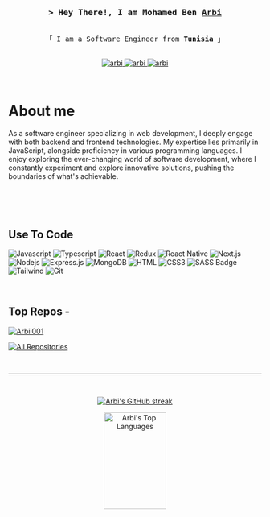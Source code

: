 



<!-- Intro  -->
<h3 align="center">
        <samp>&gt; Hey There!, I am Mohamed Ben
                <b><a target="_blank" href="">Arbi</a></b>
        </samp>
</h3>


<p align="center"> 
  <samp>
    <br>
    「 I am a Software Engineer from <b>Tunisia</b> 」
    <br>
    <br>
  </samp>
</p>

<p align="center">
 <a href="" target="blank">
  <img src="https://img.shields.io/badge/Website-DC143C?style=for-the-badge&logo=medium&logoColor=white" alt="arbi" />
 </a>
 <a href="https://www.linkedin.com/in/mohamedbenarbi" target="_blank">
  <img src="https://img.shields.io/badge/LinkedIn-0077B5?style=for-the-badge&logo=linkedin&logoColor=white" alt="arbi"/>


 <a href="https://leetcode.com/mohamedbenarbi001/" target="_blank">
  <img src="https://img.shields.io/badge/LeetCode-000000?style=for-the-badge&logo=LeetCode&logoColor=#d16c06" alt="arbi"  />
  </a> 
</p>
<br />

 # About me
 
<p>
As a software engineer specializing in web development, I deeply engage with both backend and frontend technologies. My expertise lies primarily in JavaScript, alongside proficiency in various programming languages. I enjoy exploring the ever-changing world of software development, where I constantly experiment and explore innovative solutions, pushing the boundaries of what's achievable.
</p>

<br/>
<br/>
<br/>

## Use To Code

![Javascript](https://img.shields.io/badge/Javascript-F0DB4F?style=for-the-badge&labelColor=black&logo=javascript&logoColor=F0DB4F)
![Typescript](https://img.shields.io/badge/Typescript-007acc?style=for-the-badge&labelColor=black&logo=typescript&logoColor=007acc)
![React](https://img.shields.io/badge/-React-61DBFB?style=for-the-badge&labelColor=black&logo=react&logoColor=61DBFB)
![Redux](https://img.shields.io/badge/Redux-593D88?style=for-the-badge&logo=redux&logoColor=white)
![React Native](https://img.shields.io/badge/React_Native-20232A?style=for-the-badge&logo=react&logoColor=61DAFB)
![Next.js](https://img.shields.io/badge/next.js-000000?style=for-the-badge&logo=nextdotjs&logoColor=white)
![Nodejs](https://img.shields.io/badge/Nodejs-3C873A?style=for-the-badge&labelColor=black&logo=node.js&logoColor=3C873A)
![Express.js](https://img.shields.io/badge/Express.js-000000?style=for-the-badge&logo=express&logoColor=white)
![MongoDB](https://img.shields.io/badge/MongoDB-4EA94B?style=for-the-badge&logo=mongodb&logoColor=white)
![HTML](https://img.shields.io/badge/HTML5-E34F26?style=for-the-badge&logo=html5&logoColor=white)
![CSS3](https://img.shields.io/badge/CSS3-1572B6?style=for-the-badge&logo=css3&logoColor=white)
![SASS Badge](https://img.shields.io/badge/Sass-CC6699?style=for-the-badge&logo=sass&logoColor=white)
![Tailwind](https://img.shields.io/badge/Tailwind_CSS-092749?style=for-the-badge&logo=tailwindcss&logoColor=06B6D4&labelColor=000000)
![Git](https://img.shields.io/badge/Git-F05032?style=for-the-badge&logo=git&logoColor=white)

<br/>

## Top Repos -
[![Arbii001](https://github-readme-stats.vercel.app/api/pin/?username=Arbii001&repo=Arbii001&border_color=7F3FBF&bg_color=0D1117&title_color=C9D1D9&text_color=8B949E&icon_color=7F3FBF)](https://github.com/Arbii001/Arbii001)


<p align="left">
  <a href="https://github.com/Arbii001?tab=repositories" target="_blank"><img alt="All Repositories" title="All Repositories" src="https://img.shields.io/badge/-All%20Repos-2962FF?style=for-the-badge&logo=koding&logoColor=white"/></a>
</p>

<br/>
<hr/>
<br/>

<p align="center">
  <a href="https://github.com/Arbii001">
    <img src="https://github-readme-streak-stats.herokuapp.com/?user=Arbii001&theme=radical&border=7F3FBF&background=0D1117" alt="Arbi's GitHub streak"/>
  </a>
</p>




  <p align="center" href="https://github.com/Arbii001"><img alt="Arbi's Top Languages" src="https://denvercoder1-github-readme-stats.vercel.app/api/top-langs/?username=Arbii001&langs_count=8&layout=compact&theme=react&border_color=7F3FBF&bg_color=0D1117&title_color=F85D7F&icon_color=F8D866" height="192px" width="49.5%"/></a>
  <br/>
</p>

